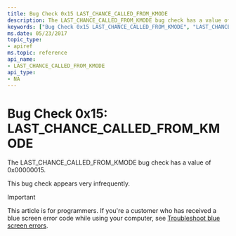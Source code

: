 ```yaml
---
title: Bug Check 0x15 LAST_CHANCE_CALLED_FROM_KMODE
description: The LAST_CHANCE_CALLED_FROM_KMODE bug check has a value of 0x00000015.This bug check appears very infrequently.
keywords: ["Bug Check 0x15 LAST_CHANCE_CALLED_FROM_KMODE", "LAST_CHANCE_CALLED_FROM_KMODE"]
ms.date: 05/23/2017
topic_type:
- apiref
ms.topic: reference
api_name:
- LAST_CHANCE_CALLED_FROM_KMODE
api_type:
- NA
---
```


# Bug Check 0x15: LAST\_CHANCE\_CALLED\_FROM\_KMODE


The LAST\_CHANCE\_CALLED\_FROM\_KMODE bug check has a value of 0x00000015.

This bug check appears very infrequently.

> [!IMPORTANT]
> This article is for programmers. If you're a customer who has received a blue screen error code while using your computer, see [Troubleshoot blue screen errors](https://www.windows.com/stopcode).


 

 




